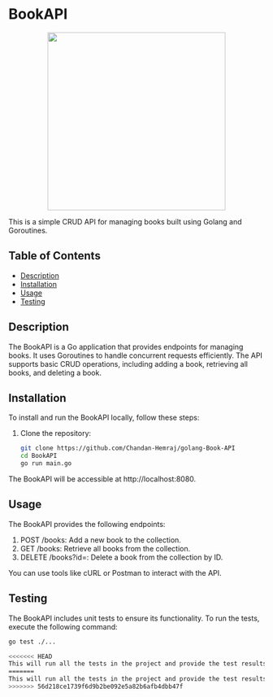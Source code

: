 # BookAPI

<p align="center">
  <img src="https://user-images.githubusercontent.com/87279692/234941393-08d8f2f9-dd05-4982-bbf4-d0bd014a312b.jpg" height="350px" alt="">
</p>

This is a simple CRUD API for managing books built using Golang and Goroutines.

## Table of Contents

- [Description](#description)
- [Installation](#installation)
- [Usage](#usage)
- [Testing](#testing)

## Description

The BookAPI is a Go application that provides endpoints for managing books. It uses Goroutines to handle concurrent requests efficiently. The API supports basic CRUD operations, including adding a book, retrieving all books, and deleting a book.

## Installation

To install and run the BookAPI locally, follow these steps:

1. Clone the repository:

   ```bash
   git clone https://github.com/Chandan-Hemraj/golang-Book-API
   cd BookAPI
   go run main.go
  The BookAPI will be accessible at http://localhost:8080.
    
## Usage

The BookAPI provides the following endpoints:

   1. POST /books: Add a new book to the collection.
   2. GET /books: Retrieve all books from the collection.
   3. DELETE /books?id=<bookID>: Delete a book from the collection by ID.
   
You can use tools like cURL or Postman to interact with the API.

## Testing

The BookAPI includes unit tests to ensure its functionality. To run the tests, execute the following command:
   ```bash
   go test ./...
   
<<<<<<< HEAD
This will run all the tests in the project and provide the test results.
=======
This will run all the tests in the project and provide the test results.
>>>>>>> 56d218ce1739f6d9b2be092e5a82b6afb4dbb47f

